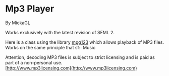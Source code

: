 # Mp3 Player
<a name="top" />
By MickaGL

Works exclusively with the latest revision of SFML 2.

Here is a class using the library [mpg123](http://www.mpg123.de/index.shtml) which allows playback of MP3 files.  
Works on the same principle that sf:: Music

Attention, decoding MP3 files is subject to strict licensing and is paid as part of a non-personal use.  
[http://www.mp3licensing.com](http://www.mp3licensing.com)